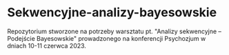 # Sekwencyjne-analizy-bayesowskie

Repozytorium stworzone na potrzeby warsztatu pt. "Analizy sekwencyjne – Podejście Bayesowskie" prowadzonego na konferencji Psychozjum w dniach 10-11 czerwca 2023.

